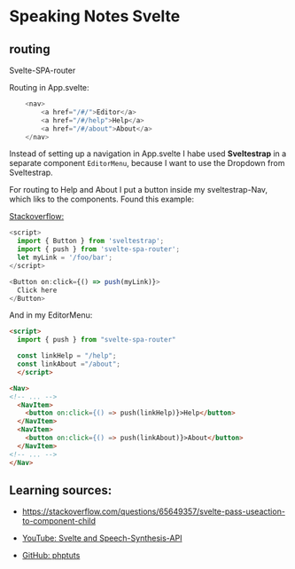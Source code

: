 # Speaking Notes Svelte




## routing

Svelte-SPA-router

Routing in App.svelte:
```js
	<nav>
		<a href="/#/">Editor</a>
		<a href="/#/help">Help</a>
		<a href="/#/about">About</a>
	</nav> 
```
Instead of setting up a navigation in App.svelte I habe used **Sveltestrap** in a separate component `EditorMenu`, because I want to use the Dropdown from Sveltestrap.

For routing to Help and About I put a button inside my sveltestrap-Nav, which liks to the components. Found this example:

[Stackoverflow:](https://stackoverflow.com/questions/65649357/svelte-pass-useaction-to-component-child)

```javascript
<script>
  import { Button } from 'sveltestrap';
  import { push } from 'svelte-spa-router';
  let myLink = '/foo/bar';
</script>

<Button on:click={() => push(myLink)}>
  Click here
</Button>
```

And in my EditorMenu:

```html
<script>
  import { push } from "svelte-spa-router"

  const linkHelp = "/help";
  const linkAbout ="/about"; 
  </script>

<Nav>
<!-- ... -->
  <NavItem>
    <button on:click={() => push(linkHelp)}>Help</button>
  </NavItem>
  <NavItem>
    <button on:click={() => push(linkAbout)}>About</button>
  </NavItem>
<!-- ... -->
</Nav>
```

## Learning sources:

- https://stackoverflow.com/questions/65649357/svelte-pass-useaction-to-component-child

- [YouTube: Svelte and Speech-Synthesis-API](https://www.youtube.com/watch?v=XDdKWOqCcZk)
- [GitHub: phptuts](https://github.com/phptuts/speechsynthesissvelte)